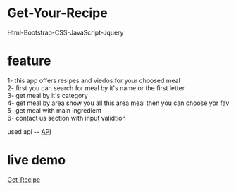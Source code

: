 # Get-Your-Recipe
Html-Bootstrap-CSS-JavaScript-Jquery



# feature
1- this app offers  resipes and viedos for your choosed meal  
2- first you can search for meal by it's name or the first letter  
3- get meal by it's category    
4- get meal by area show you all this area meal then you can choose yor fav   
5- get meal with main ingredient   
6- contact us section with input validtion    

used api -- [API](https://www.themealdb.com/)

# live demo
[Get-Recipe](https://emaneldeeb.github.io/Get-Your-Recipe/)
